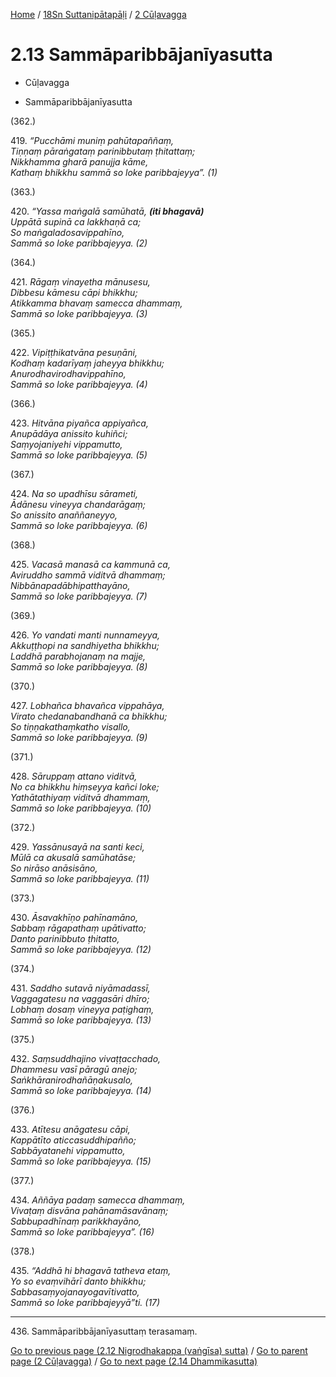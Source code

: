 
[Home](/) / [18Sn Suttanipātapāḷi](../../18Sn.md) / [2 Cūḷavagga](../2.md)

# 2.13 Sammāparibbājanīyasutta

* Cūḷavagga

* Sammāparibbājanīyasutta

(362.)

419\. _“Pucchāmi muniṃ pahūtapaññaṃ,_  
_Tiṇṇaṃ pāraṅgataṃ parinibbutaṃ ṭhitattaṃ;_  
_Nikkhamma gharā panujja kāme,_  
_Kathaṃ bhikkhu sammā so loke paribbajeyya”. (1)_  


(363.)

420\. _“Yassa maṅgalā samūhatā, __(iti bhagavā)___  
_Uppātā supinā ca lakkhaṇā ca;_  
_So maṅgaladosavippahīno,_  
_Sammā so loke paribbajeyya. (2)_  


(364.)

421\. _Rāgaṃ vinayetha mānusesu,_  
_Dibbesu kāmesu cāpi bhikkhu;_  
_Atikkamma bhavaṃ samecca dhammaṃ,_  
_Sammā so loke paribbajeyya. (3)_  


(365.)

422\. _Vipiṭṭhikatvāna pesuṇāni,_  
_Kodhaṃ kadarīyaṃ jaheyya bhikkhu;_  
_Anurodhavirodhavippahīno,_  
_Sammā so loke paribbajeyya. (4)_  


(366.)

423\. _Hitvāna piyañca appiyañca,_  
_Anupādāya anissito kuhiñci;_  
_Saṃyojaniyehi vippamutto,_  
_Sammā so loke paribbajeyya. (5)_  


(367.)

424\. _Na so upadhīsu sārameti,_  
_Ādānesu vineyya chandarāgaṃ;_  
_So anissito anaññaneyyo,_  
_Sammā so loke paribbajeyya. (6)_  


(368.)

425\. _Vacasā manasā ca kammunā ca,_  
_Aviruddho sammā viditvā dhammaṃ;_  
_Nibbānapadābhipatthayāno,_  
_Sammā so loke paribbajeyya. (7)_  


(369.)

426\. _Yo vandati manti nunnameyya,_  
_Akkuṭṭhopi na sandhiyetha bhikkhu;_  
_Laddhā parabhojanaṃ na majje,_  
_Sammā so loke paribbajeyya. (8)_  


(370.)

427\. _Lobhañca bhavañca vippahāya,_  
_Virato chedanabandhanā ca bhikkhu;_  
_So tiṇṇakathaṃkatho visallo,_  
_Sammā so loke paribbajeyya. (9)_  


(371.)

428\. _Sāruppaṃ attano viditvā,_  
_No ca bhikkhu hiṃseyya kañci loke;_  
_Yathātathiyaṃ viditvā dhammaṃ,_  
_Sammā so loke paribbajeyya. (10)_  


(372.)

429\. _Yassānusayā na santi keci,_  
_Mūlā ca akusalā samūhatāse;_  
_So nirāso anāsisāno,_  
_Sammā so loke paribbajeyya. (11)_  


(373.)

430\. _Āsavakhīṇo pahīnamāno,_  
_Sabbaṃ rāgapathaṃ upātivatto;_  
_Danto parinibbuto ṭhitatto,_  
_Sammā so loke paribbajeyya. (12)_  


(374.)

431\. _Saddho sutavā niyāmadassī,_  
_Vaggagatesu na vaggasāri dhīro;_  
_Lobhaṃ dosaṃ vineyya paṭighaṃ,_  
_Sammā so loke paribbajeyya. (13)_  


(375.)

432\. _Saṃsuddhajino vivaṭṭacchado,_  
_Dhammesu vasī pāragū anejo;_  
_Saṅkhāranirodhañāṇakusalo,_  
_Sammā so loke paribbajeyya. (14)_  


(376.)

433\. _Atītesu anāgatesu cāpi,_  
_Kappātīto aticcasuddhipañño;_  
_Sabbāyatanehi vippamutto,_  
_Sammā so loke paribbajeyya. (15)_  


(377.)

434\. _Aññāya padaṃ samecca dhammaṃ,_  
_Vivaṭaṃ disvāna pahānamāsavānaṃ;_  
_Sabbupadhīnaṃ parikkhayāno,_  
_Sammā so loke paribbajeyya”. (16)_  


(378.)

435\. _“Addhā hi bhagavā tatheva etaṃ,_  
_Yo so evaṃvihārī danto bhikkhu;_  
_Sabbasaṃyojanayogavītivatto,_  
_Sammā so loke paribbajeyyā”ti. (17)_  


---

436\. Sammāparibbājanīyasuttaṃ terasamaṃ.



[Go to previous page (2.12 Nigrodhakappa (vaṅgīsa) sutta)](2.12.md) / [Go to parent page (2 Cūḷavagga)](../2.md) / [Go to next page (2.14 Dhammikasutta)](2.14.md)


